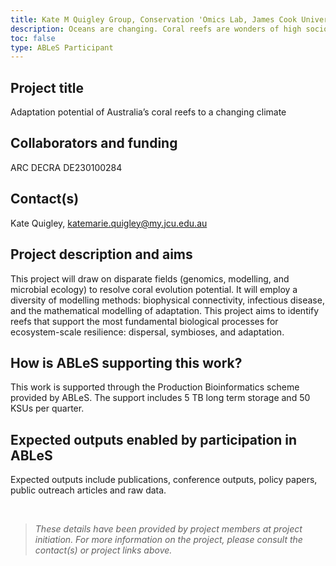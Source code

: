 ```yaml
---
title: Kate M Quigley Group, Conservation 'Omics Lab, James Cook University
description: Oceans are changing. Coral reefs are wonders of high socio-economic value threatened by climate extremes. To urgently prepare against extinction, this project expects to deliver ground-breaking estimates of coral evolution by integrating genomics and innovative disease models. Expected outcomes include the discovery of reefs that can survive extremes and repopulate other reefs, providing benefits in optimized capabilities to protect resilient and vulnerable reefs to sustain future ecosystem services and boosting Australia as a global leader in the conservation genomics revolution.
toc: false
type: ABLeS Participant
---
```


## Project title

Adaptation potential of Australia’s coral reefs to a changing climate

## Collaborators and funding

ARC DECRA DE230100284

## Contact(s)

Kate Quigley, <katemarie.quigley@my.jcu.edu.au>

## Project description and aims

This project will draw on disparate fields (genomics, modelling, and microbial ecology) to resolve coral evolution potential. It will employ a diversity of modelling methods: biophysical connectivity, infectious disease, and the mathematical modelling of adaptation. This project aims to identify reefs that support the most fundamental biological processes for ecosystem-scale resilience: dispersal, symbioses, and adaptation. 

## How is ABLeS supporting this work?

This work is supported through the Production Bioinformatics scheme provided by ABLeS. The support includes 5 TB long term storage and 50 KSUs per quarter.

## Expected outputs enabled by participation in ABLeS

Expected outputs include publications, conference outputs, policy papers, public outreach articles and raw data.

<br/>

> _These details have been provided by project members at project initiation. For more information on the project, please consult the contact(s) or project links above._